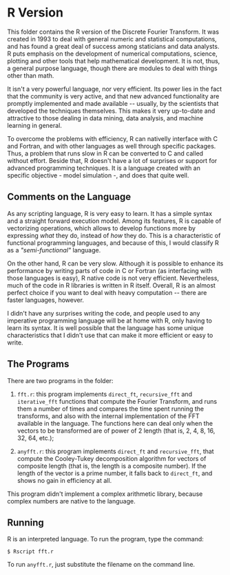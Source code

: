 # R Version

This folder contains the R version of the Discrete Fourier Transform. It was created in 1993 to deal with general numeric and statistical computations, and has found a great deal of success among staticians and data analysts. R puts emphasis on the development of numerical computations, science, plotting and other tools that help mathematical development. It is not, thus, a general purpose language, though there are modules to deal with things other than math.

It isn't a very powerful language, nor very efficient. Its power lies in the fact that the community is very active, and that new advanced functionality are promptly implemented and made available -- usually, by the scientists that developed the techniques themselves. This makes it very up-to-date and attractive to those dealing in data mining, data analysis, and machine learning in general.

To overcome the problems with efficiency, R can nativelly interface with C and Fortran, and with other languages as well through specific packages. Thus, a problem that runs slow in R can be converted to C and called without effort. Beside that, R doesn't have a lot of surprises or support for advanced programming techniques. It is a language created with an specific objective - model simulation -, and does that quite well.


## Comments on the Language

As any scripting language, R is very easy to learn. It has a simple syntax and a straight forward execution model. Among its features, R is capable of vectorizing operations, which allows to develop functions more by expressing *what* they do, instead of *how* they do. This is a characteristic of functional programming languages, and because of this, I would classify R as a *"semi-functional"* language.

On the other hand, R can be very slow. Although it is possible to enhance its performance by writing parts of code in C or Fortran (as interfacing with those languages is easy), R native code is not very efficient. Nevertheless, much of the code in R libraries is written in R itself. Overall, R is an almost perfect choice if you want to deal with heavy computation -- there are faster languages, however.

I didn't have any surprises writing the code, and people used to any imperative programming language will be at home with R, only having to learn its syntax. It is well possible that the language has some unique characteristics that I didn't use that can make it more efficient or easy to write.


## The Programs

There are two programs in the folder:

1. `fft.r`: this program implements `direct_ft`, `recursive_fft` and `iterative_fft` functions that compute the Fourier Transform, and runs them a number of times and compares the time spent running the transforms, and also with the internal implementation of the FFT available in the language. The functions here can deal only when the vectors to be transformed are of power of 2 length (that is, 2, 4, 8, 16, 32, 64, etc.);

2. `anyfft.r`: this program implements `direct_ft` and `recursive_fft`, that compute the Cooley-Tukey decomposition algorithm for vectors of composite length (that is, the length is a composite number). If the length of the vector is a prime number, it falls back to `direct_ft`, and shows no gain in efficiency at all.

This program didn't implement a complex arithmetic library, because complex numbers are native to the language.


## Running

R is an interpreted language. To run the program, type the command:

```
$ Rscript fft.r
```

To run `anyfft.r`, just substitute the filename on the command line.
